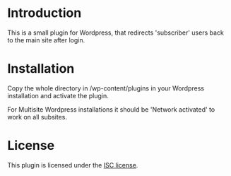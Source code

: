# Introduction

This is a small plugin for Wordpress, that redirects 'subscriber' users back to the main site after login.

# Installation

Copy the whole directory in /wp-content/plugins in your Wordpress installation and activate the plugin.

For Multisite Wordpress installations it should be 'Network activated' to work on all subsites.

# License

This plugin is licensed under the [ISC license](http://opensource.org/licenses/ISC).
